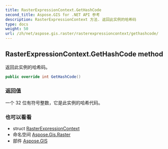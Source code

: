 ```yaml
---
title: RasterExpressionContext.GetHashCode
second_title: Aspose.GIS for .NET API 参考
description: RasterExpressionContext 方法. 返回此实例的哈希码
type: docs
weight: 50
url: /zh/net/aspose.gis.raster/rasterexpressioncontext/gethashcode/
---
```

## RasterExpressionContext.GetHashCode method

返回此实例的哈希码。

```csharp
public override int GetHashCode()
```

### 返回值

一个 32 位有符号整数，它是此实例的哈希代码。

### 也可以看看

* struct [RasterExpressionContext](../)
* 命名空间 [Aspose.Gis.Raster](../../rasterexpressioncontext/)
* 部件 [Aspose.GIS](../../../)


